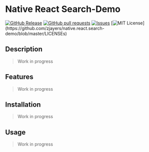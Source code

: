 # Native React Search-Demo
[![GitHub Release](https://img.shields.io/github/release/zjayers/native.react.search-demo.svg?style=flat)]()
[![GitHub pull requests](https://img.shields.io/github/issues-pr/zjayers/native.react.search-demo.svg?style=flat)]()
[![Issues](https://img.shields.io/github/issues-raw/zjayers/native.react.search-demo.svg?maxAge=25000)](https://github.com/zjayers/native.react.search-demo/issues)
[![MIT License](https://img.shields.io/apm/l/atomic-ui.svg?)](https://github.com/zjayers/native.react.search-demo/blob/master/LICENSEs)

## Description

> Work in progress

## Features

> Work in progress

## Installation

> Work in progress

## Usage

> Work in progress